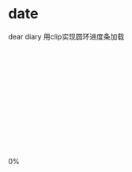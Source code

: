 # date
dear diary
用clip实现圆环进度条加载
    <!DOCTYPE html>  
    <html lang="cn">  
    <head>  
        <meta charset="UTF-8">  
        <title>Document</title>  
        <style>  
        *{  
            margin: 0;  
            padding: 0;  
        }  
        .wrap,.circle,.percent{  
            position: absolute;  
            width: 200px;  
            height: 200px;  
            border-radius: 50%;  
        }  
        .wrap{  
            top:50px;  
            left:50px;  
            background-color: #ccc;  
        }  
        .circle{  
            box-sizing: border-box;  
            border:20px solid #ccc;  
            clip:rect(0,200px,200px,100px);  
        }  
        .clip-auto{  
            clip:rect(auto, auto, auto, auto);  
        }  
        .percent{  
            box-sizing: border-box;  
            top:-20px;  
            left:-20px;  
        }  
        .left{  
            transition:transform ease;  
            border:20px solid blue;  
            clip: rect(0,100px,200px,0);  
        }  
        .right{  
            border:20px solid blue;  
            clip: rect(0,200px,200px,100px);  
        }  
        .wth0{  
            width:0;  
        }  
        .num{  
            position: absolute;  
            box-sizing: border-box;  
            width: 160px;  
            height: 160px;  
            line-height: 160px;  
            text-align: center;  
            font-size: 40px;  
            left: 20px;  
            top: 20px;  
            border-radius: 50%;  
            background-color: #fff;  
            z-index: 1;  
        }  
        </style>  
        <script src="http://apps.bdimg.com/libs/zepto/1.1.4/zepto.min.js"></script>  
    </head>  
    <body>  
    <div class="wrap">  
        <div class="circle">  
            <div class="percent left"></div>  
            <div class="percent right wth0"></div>  
        </div>  
        <div class="num"><span>0</span>%</div>  
    </div>  
    </body>  
    <script>  
        var percent=0;  
        var loading=setInterval(function(){  
            if(percent>100){  
                percent=0;  
                $('.circle').removeClass('clip-auto');  
                $('.right').addClass('wth0');  
            }else if(percent>50){  
                $('.circle').addClass('clip-auto');  
                $('.right').removeClass('wth0');  
            }  
            $('.left').css("-webkit-transform","rotate("+(18/5)*percent+"deg)");  
            $('.num>span').text(percent);  
            percent++;  
        },200);  
    </script>  
    </html>  
